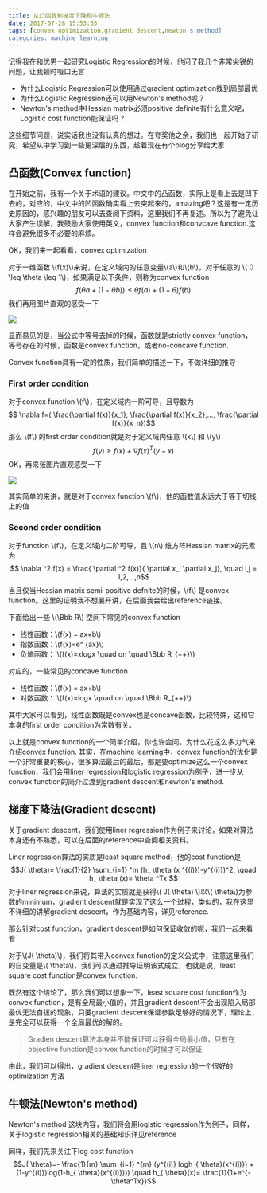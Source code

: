 ```yaml
---
title: 从凸函数到梯度下降和牛顿法
date: 2017-07-28 15:53:55
tags: [convex optimization,gradient descent,newton's method]
categories: machine learning
---
```

<script type="text/javascript" src="http://cdn.mathjax.org/mathjax/latest/MathJax.js?config=default"></script>
记得我在和优男一起研究Logistic Regression的时候，他问了我几个非常尖锐的问题，让我顿时哑口无言
* 为什么Logistic Regression可以使用通过gradient optimization找到局部最优
* 为什么Logistic Regression还可以用Newton's method呢？
* Newton's method中Hessian matrix必须positive definite有什么意义呢，Logistic cost function能保证吗？

这些细节问题，说实话我也没有认真的想过。在夸奖他之余，我们也一起开始了研究，希望从中学习到一些更深层的东西，趁着现在有个blog分享给大家
<!--more-->

## 凸函数(Convex function)
在开始之前，我有一个关于术语的建议。中文中的凸函数，实际上是看上去是凹下去的，对应的，中文中的凹函数确实看上去突起来的，amazing吧？这是有一定历史原因的，感兴趣的朋友可以去查阅下资料，这里我们不再复述。所以为了避免让大家产生误解，我鼓励大家使用英文，convex function和convcave function.这样会避免很多不必要的麻烦。

OK，我们来一起看看，convex optimization	

对于一维函数 \\(f(x)\\)来说，在定义域内的任意变量\\(a\\)和\\(b\\)，对于任意的 \\( 0 \leq \theta \leq 1\\)，如果满足以下条件，则称为convex function
$$f(\theta a+(1-\theta b)) \leq \theta f(a) + (1- \theta)f(b)$$
我们再用图片直观的感受一下

![](http://otmy7guvn.bkt.clouddn.com/blog/1/1-1.png) 

显而易见的是，当公式中等号去掉的时候，函数就是strictly convex function，等号存在的时候，函数是convex function，或者no-concave function.

Convex function具有一定的性质，我们简单的描述一下，不做详细的推导

### First order condition
对于convex function \\(f\\)，在定义域内一阶可导，且导数为
$$ 	\nabla f=( \frac{\partial f(x)}{x_1}, \frac{\partial f(x)}{x_2},...,  \frac{\partial f(x)}{x_n})$$
那么 \\(f\\) 的first order condition就是对于定义域内任意 \\(x\\) 和 \\(y\\)
$$ f(y) \geq f(x) + \nabla f(x)^T (y - x)$$
OK，再来张图片直观感受一下

![](http://otmy7guvn.bkt.clouddn.com/blog/1/1-2.png) 

其实简单的来讲，就是对于convex function \\(f\\)，他的函数值永远大于等于切线上的值

### Second order condition
对于function \\(f\\)，在定义域内二阶可导，且 \\(n\\) 维方阵Hessian matrix的元素为
$$ \nabla ^2 f(x) = \frac{ \partial ^2 f(x)}{ \partial x_i \partial x_j}, \quad i,j = 1,2,...,n$$
当且仅当Hessian matrix semi-positive defnite的时候，\\(f\\) 是convex function。这里的证明我不想展开讲，在后面我会给出reference链接。

下面给出一些 \\(\Bbb R\\) 空间下常见的convex function
* 线性函数：\\(f(x) = ax+b\\)
* 指数函数：\\(f(x)=e^ {ax}\\)
* 负熵函数： \\(f(x)=xlogx \quad on \quad \Bbb R_{++}\\)

对应的，一些常见的concave function
* 线性函数：\\(f(x) = ax+b\\)
* 对数函数： \\(f(x)=logx  \quad on \quad \Bbb R_{++}\\)

其中大家可以看到，线性函数既是convex也是concave函数，比较特殊，这和它本身的first order condition为常数有关。

以上就是convex function的一个简单介绍，你也许会问，为什么花这么多力气来介绍convex function. 其实，在machine learning中，convex function的优化是一个非常重要的核心，很多算法最后的最后，都是要optimize这么一个convex function，我们会用liner regression和logistic regression为例子，进一步从convex function的简介过渡到gradient descent和newton's method.

## 梯度下降法(Gradient descent)
关于gradient descent，我们使用liner regression作为例子来讨论，如果对算法本身还有不熟悉，可以在后面的reference中查阅相关资料。

Liner regression算法的实质是least square method，他的cost function是
$$J( \theta)= \frac{1}{2} \sum_{i=1} ^m (h_ \theta (x ^{(i)})-y^{(i)})^2, \quad h_ \theta (x)= \theta ^Tx $$
对于liner regression来说，算法的实质就是获得\\( J( \theta) \\)以\\( \theta\\)为参数的minimum，gradient descent就是实现了这么一个过程，类似的，我在这里不详细的讲解gradient descent，作为基础内容，详见reference. 

那么针对cost function，gradient descent是如何保证收敛的呢，我们一起来看看

对于\\(J( \theta)\\)，我们将其带入convex function的定义公式中，注意这里我们的自变量是\\( \theta\\)，我们可以通过推导证明该式成立，也就是说，least square cost function是convex function.

既然有这个结论了，那么我们可以想象一下，least square cost function作为convex function，是有全局最小值的，并且gradient descent不会出现陷入局部最优无法自拔的现象，只要gradient descent保证参数足够好的情况下，理论上，是完全可以获得一个全局最优的解的。

> Gradien descent算法本身并不能保证可以获得全局最小值，只有在objective function是convex function的时候才可以保证

由此，我们可以得出，gradient descent是liner regression的一个很好的optimization 方法

## 牛顿法(Newton's method)
Newton's method 这块内容，我们将会用logistic regression作为例子，同样，关于logistic regression相关的基础知识详见reference

同样，我们先来关注下log cost function
$$J( \theta)=- \frac{1}{m} \sum_{i=1} ^{m} (y^{(i)} logh_{ \theta}(x^{(i)}) + (1-y^{(i)})log(1-h_{ \theta}(x^{(i)}))) \quad h_{ \theta}(x)= \frac{1}{1+e^{- \theta^Tx}}$$
